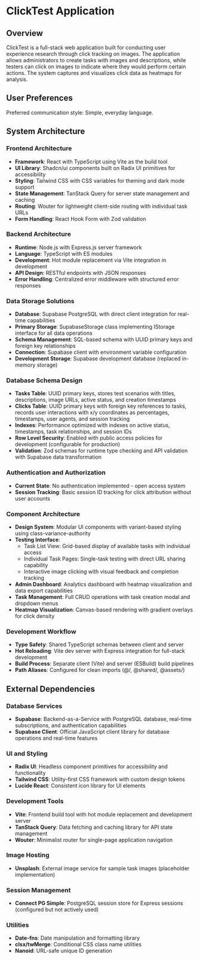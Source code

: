 # ClickTest Application

## Overview

ClickTest is a full-stack web application built for conducting user experience research through click tracking on images. The application allows administrators to create tasks with images and descriptions, while testers can click on images to indicate where they would perform certain actions. The system captures and visualizes click data as heatmaps for analysis.

## User Preferences

Preferred communication style: Simple, everyday language.

## System Architecture

### Frontend Architecture
- **Framework**: React with TypeScript using Vite as the build tool
- **UI Library**: Shadcn/ui components built on Radix UI primitives for accessibility
- **Styling**: Tailwind CSS with CSS variables for theming and dark mode support
- **State Management**: TanStack Query for server state management and caching
- **Routing**: Wouter for lightweight client-side routing with individual task URLs
- **Form Handling**: React Hook Form with Zod validation

### Backend Architecture
- **Runtime**: Node.js with Express.js server framework
- **Language**: TypeScript with ES modules
- **Development**: Hot module replacement via Vite integration in development
- **API Design**: RESTful endpoints with JSON responses
- **Error Handling**: Centralized error middleware with structured error responses

### Data Storage Solutions
- **Database**: Supabase PostgreSQL with direct client integration for real-time capabilities
- **Primary Storage**: SupabaseStorage class implementing IStorage interface for all data operations
- **Schema Management**: SQL-based schema with UUID primary keys and foreign key relationships
- **Connection**: Supabase client with environment variable configuration
- **Development Storage**: Supabase development database (replaced in-memory storage)

### Database Schema Design
- **Tasks Table**: UUID primary keys, stores test scenarios with titles, descriptions, image URLs, active status, and creation timestamps
- **Clicks Table**: UUID primary keys with foreign key references to tasks, records user interactions with x/y coordinates as percentages, timestamps, user agents, and session tracking
- **Indexes**: Performance optimized with indexes on active status, timestamps, task relationships, and session IDs
- **Row Level Security**: Enabled with public access policies for development (configurable for production)
- **Validation**: Zod schemas for runtime type checking and API validation with Supabase data transformation

### Authentication and Authorization
- **Current State**: No authentication implemented - open access system
- **Session Tracking**: Basic session ID tracking for click attribution without user accounts

### Component Architecture
- **Design System**: Modular UI components with variant-based styling using class-variance-authority
- **Testing Interface**: 
  - Task List View: Grid-based display of available tasks with individual access
  - Individual Task Pages: Single-task testing with direct URL sharing capability
  - Interactive image clicking with visual feedback and completion tracking
- **Admin Dashboard**: Analytics dashboard with heatmap visualization and data export capabilities
- **Task Management**: Full CRUD operations with task creation modal and dropdown menus
- **Heatmap Visualization**: Canvas-based rendering with gradient overlays for click density

### Development Workflow
- **Type Safety**: Shared TypeScript schemas between client and server
- **Hot Reloading**: Vite dev server with Express integration for full-stack development
- **Build Process**: Separate client (Vite) and server (ESBuild) build pipelines
- **Path Aliases**: Configured for clean imports (@/, @shared/, @assets/)

## External Dependencies

### Database Services
- **Supabase**: Backend-as-a-Service with PostgreSQL database, real-time subscriptions, and authentication capabilities
- **Supabase Client**: Official JavaScript client library for database operations and real-time features

### UI and Styling
- **Radix UI**: Headless component primitives for accessibility and functionality
- **Tailwind CSS**: Utility-first CSS framework with custom design tokens
- **Lucide React**: Consistent icon library for UI elements

### Development Tools
- **Vite**: Frontend build tool with hot module replacement and development server
- **TanStack Query**: Data fetching and caching library for API state management
- **Wouter**: Minimalist router for single-page application navigation

### Image Hosting
- **Unsplash**: External image service for sample task images (placeholder implementation)

### Session Management
- **Connect PG Simple**: PostgreSQL session store for Express sessions (configured but not actively used)

### Utilities
- **Date-fns**: Date manipulation and formatting library
- **clsx/twMerge**: Conditional CSS class name utilities
- **Nanoid**: URL-safe unique ID generation